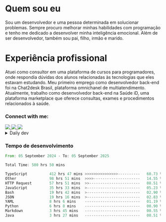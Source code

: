 # Quem sou eu
Sou um desenvolvedor e uma pessoa determinada em solucionar problemas. Sempre procuro melhorar minhas habilidades com programação e tenho me dedicado a desenvolver minha inteligência emocional. Além de ser desenvolvedor, também sou pai, filho, irmão e marido.

# Experiência profissional
Atuei como consultor em uma plataforma de cursos para programadores, onde respondia dúvidas dos alunos relacionadas às tecnologias que eles estavam estudando.
Meu primeiro emprego como desenvolvedor back-end foi na Chat2desk Brasil, plataforma omnichanel de multiatendimento.
Atualmente, trabalho como desenvolvedor back-end na Saúde iD, uma plataforma marketplace que oferece consultas, exames e procedimentos relacionados à saúde.

### Connect with me:
<a href="https://www.linkedin.com/in/theusmoreira" target="_blank" >
<img src="https://img.shields.io/badge/linkedin-%230077B5.svg?&style=for-the-badge&logo=linkedin&logoColor=white ">
</a>
<a href="https://www.instagram.com/matheus.s.moreira/" target="_blank">
<img src="https://img.shields.io/badge/instagram-%23E4405F.svg?&style=for-the-badge&logo=instagram&logoColor=white">
</a>
<a href="mailto:matheussm301@gmail.com"  target="_blank">
<img src="https://img.shields.io/badge/gmail-%23E4405F.svg?&style=for-the-badge&logo=gmail&logoColor=white">
</a>


<details>
  <summary>Daily dev </summary>
<p>
  <a href="https://app.daily.dev/matheussantos"><img src="https://github.com/matheus-santos-moreira/matheus-santos-moreira/blob/master/devcard.svg" width="200" alt="Matheus Santos's Dev Card"/></a>
 </p>
</details>

<h3>Tempo de desenvolvimento</h3>

<!--START_SECTION:waka-->

```rust
From: 05 September 2024 - To: 05 September 2025

Total Time: 580 hrs 50 mins

TypeScript          412 hrs 47 mins >>>>>>>>>>>>>>>----------   60.73 %
Other               98 hrs 51 mins  >>>>---------------------   14.55 %
HTTP Request        57 hrs 51 mins  >>-----------------------   08.51 %
JavaScript          35 hrs 33 mins  >------------------------   05.23 %
Bash                19 hrs 42 mins  >------------------------   02.90 %
JSON                19 hrs 16 mins  >------------------------   02.83 %
YAML                8 hrs 6 mins    -------------------------   01.19 %
Python              6 hrs 8 mins    -------------------------   00.90 %
Markdown            3 hrs 45 mins   -------------------------   00.55 %
Java                3 hrs 27 mins   -------------------------   00.51 %
```

<!--END_SECTION:waka-->
